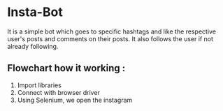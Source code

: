 # Insta-Bot
It is a simple bot which goes to specific hashtags and like the respective user's posts and comments on their posts. It also follows the user if not already following. 

## Flowchart how it working :
1. Import libraries 
2. Connect with browser driver
3. Using Selenium, we open the instagram 
